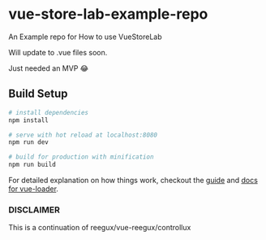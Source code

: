 # vue-store-lab-example-repo

An Example repo for How to use VueStoreLab

Will update to .vue files soon.

Just needed an MVP :joy:

## Build Setup

``` bash
# install dependencies
npm install

# serve with hot reload at localhost:8080
npm run dev

# build for production with minification
npm run build
```

For detailed explanation on how things work, checkout the [guide](http://vuejs-templates.github.io/webpack/) and [docs for vue-loader](http://vuejs.github.io/vue-loader).

### DISCLAIMER

This is a continuation of reegux/vue-reegux/controllux
